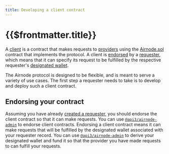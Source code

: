 ```yaml
---
title: Developing a client contract
---
```


# {{$frontmatter.title}}
<VersionWarning/>
<TocHeader />
<TOC class="table-of-contents" :include-level="[2,3]" />

A [client](../../protocols/request-response/client.md) is a contract that makes requests to [providers](../../protocols/request-response/provider.md) using the [Airnode.sol](../../protocols/request-response/general-structure.md#airnode-sol) contract that implements the protocol.
A client is [endorsed](../../protocols/request-response/endorsement.md) by a [requester](../../protocols/request-response/requester.md), which means that it can specify its request to be fulfilled by the respective requester's [designated wallet](../../protocols/request-response/designated-wallet.md).

The Airnode protocol is designed to be flexible, and is meant to serve a variety of use cases.
The first step a requester needs to take is to develop and deploy such a client contract.

## Endorsing your contract

Assuming you have already [created a requester](creating-a-requester.md), you should endorse the client contract so that it can make requests.
You can use [`@api3/airnode-admin`](https://github.com/api3dao/airnode/tree/pre-alpha/packages/admin#endorse-client) to endorse client contracts.
Endorsing a client contract means it can make requests that will be fulfilled by the designated wallet associated with your requester record.
You can use [`@api3/airnode-admin`](https://github.com/api3dao/airnode/tree/pre-alpha/packages/admin#derive-designated-wallet) to derive your designated wallet and fund it so that the provider you have made requests to can fulfill your requests.
